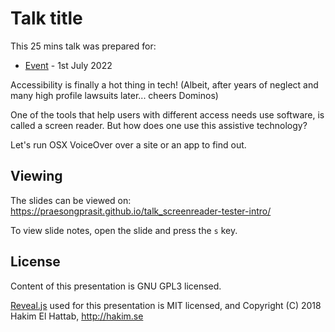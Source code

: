 # Talk title

This 25 mins talk was prepared for:
- [Event](https://www.nztestingconf.co.nz/) - 1st July 2022

Accessibility is finally a hot thing in tech! (Albeit, after years of neglect and many high profile lawsuits later... cheers Dominos)

One of the tools that help users with different access needs use software, is called a screen reader. But how does one use this assistive technology?

Let's run OSX VoiceOver over a site or an app to find out.

## Viewing

The slides can be viewed on:
https://praesongprasit.github.io/talk_screenreader-tester-intro/

To view slide notes, open the slide and press the `s` key.

## License

Content of this presentation is GNU GPL3 licensed.

[Reveal.js](https://github.com/hakimel/reveal.js) used for this presentation is MIT licensed, and Copyright (C) 2018 Hakim El Hattab, http://hakim.se
